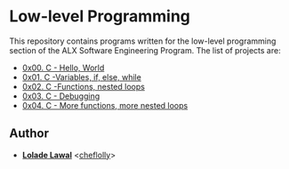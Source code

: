 # Low-level Programming 

This repository contains programs written for the low-level programming section of the ALX Software Engineering Program.
The list of projects are:

* [0x00. C - Hello, World](./0x00-hello_world)
* [0x01. C -Variables, if, else, while](./0x01-variables_if_else_while)
* [0x02. C -Functions, nested loops](./0x02-functions_nested_loops)
* [0x03. C - Debugging](./0x03-debugging)
* [0x04. C - More functions, more nested loops](./0x04-more_functions_nested_loops)

## Author 
* **[Lolade Lawal](https://twitter.com/cheflolly)** <[cheflolly](https://github.com/cheflolly)>

